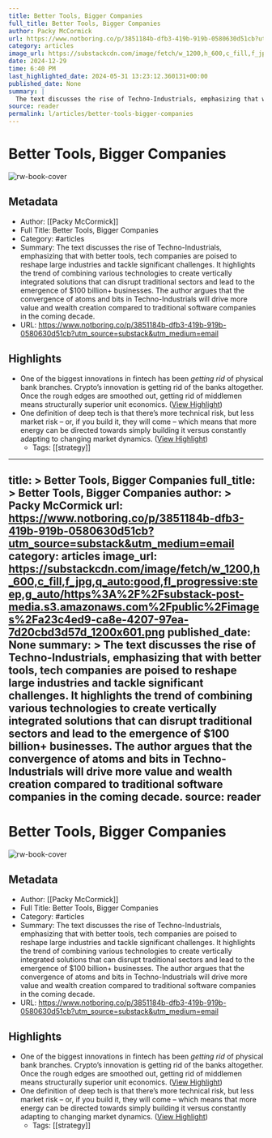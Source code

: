 ```yaml
---
title: Better Tools, Bigger Companies
full_title: Better Tools, Bigger Companies
author: Packy McCormick
url: https://www.notboring.co/p/3851184b-dfb3-419b-919b-0580630d51cb?utm_source=substack&utm_medium=email
category: articles
image_url: https://substackcdn.com/image/fetch/w_1200,h_600,c_fill,f_jpg,q_auto:good,fl_progressive:steep,g_auto/https%3A%2F%2Fsubstack-post-media.s3.amazonaws.com%2Fpublic%2Fimages%2Fa23c4ed9-ca8e-4207-97ea-7d20cbd3d57d_1200x601.png
date: 2024-12-29
time: 6:40 PM
last_highlighted_date: 2024-05-31 13:23:12.360131+00:00
published_date: None
summary: |
  The text discusses the rise of Techno-Industrials, emphasizing that with better tools, tech companies are poised to reshape large industries and tackle significant challenges. It highlights the trend of combining various technologies to create vertically integrated solutions that can disrupt traditional sectors and lead to the emergence of $100 billion+ businesses. The author argues that the convergence of atoms and bits in Techno-Industrials will drive more value and wealth creation compared to traditional software companies in the coming decade.
source: reader
permalink: l/articles/better-tools-bigger-companies
---
```

# Better Tools, Bigger Companies

![rw-book-cover](https://substackcdn.com/image/fetch/w_1200,h_600,c_fill,f_jpg,q_auto:good,fl_progressive:steep,g_auto/https%3A%2F%2Fsubstack-post-media.s3.amazonaws.com%2Fpublic%2Fimages%2Fa23c4ed9-ca8e-4207-97ea-7d20cbd3d57d_1200x601.png)

## Metadata
- Author: [[Packy McCormick]]
- Full Title: Better Tools, Bigger Companies
- Category: #articles
- Summary: The text discusses the rise of Techno-Industrials, emphasizing that with better tools, tech companies are poised to reshape large industries and tackle significant challenges. It highlights the trend of combining various technologies to create vertically integrated solutions that can disrupt traditional sectors and lead to the emergence of $100 billion+ businesses. The author argues that the convergence of atoms and bits in Techno-Industrials will drive more value and wealth creation compared to traditional software companies in the coming decade.
- URL: https://www.notboring.co/p/3851184b-dfb3-419b-919b-0580630d51cb?utm_source=substack&utm_medium=email

## Highlights
- One of the biggest innovations in fintech has been *getting rid* of physical bank branches. Crypto’s innovation is getting rid of the banks altogether. Once the rough edges are smoothed out, getting rid of middlemen means structurally superior unit economics. ([View Highlight](https://read.readwise.io/read/01hz7c3353qf8hmv189bec2ktd))
- One definition of deep tech is that there’s more technical risk, but less market risk – or, if you build it, they will come – which means that more energy can be directed towards simply building it versus constantly adapting to changing market dynamics. ([View Highlight](https://read.readwise.io/read/01hz7d2j85dvt57w23zce5rn7t))
    - Tags: [[strategy]] 


---
title: >
  Better Tools, Bigger Companies
full_title: >
  Better Tools, Bigger Companies
author: >
  Packy McCormick
url: https://www.notboring.co/p/3851184b-dfb3-419b-919b-0580630d51cb?utm_source=substack&utm_medium=email
category: articles
image_url: https://substackcdn.com/image/fetch/w_1200,h_600,c_fill,f_jpg,q_auto:good,fl_progressive:steep,g_auto/https%3A%2F%2Fsubstack-post-media.s3.amazonaws.com%2Fpublic%2Fimages%2Fa23c4ed9-ca8e-4207-97ea-7d20cbd3d57d_1200x601.png
published_date: None
summary: >
  The text discusses the rise of Techno-Industrials, emphasizing that with better tools, tech companies are poised to reshape large industries and tackle significant challenges. It highlights the trend of combining various technologies to create vertically integrated solutions that can disrupt traditional sectors and lead to the emergence of $100 billion+ businesses. The author argues that the convergence of atoms and bits in Techno-Industrials will drive more value and wealth creation compared to traditional software companies in the coming decade.
source: reader
---
# Better Tools, Bigger Companies

![rw-book-cover](https://substackcdn.com/image/fetch/w_1200,h_600,c_fill,f_jpg,q_auto:good,fl_progressive:steep,g_auto/https%3A%2F%2Fsubstack-post-media.s3.amazonaws.com%2Fpublic%2Fimages%2Fa23c4ed9-ca8e-4207-97ea-7d20cbd3d57d_1200x601.png)

## Metadata
- Author: [[Packy McCormick]]
- Full Title: Better Tools, Bigger Companies
- Category: #articles
- Summary: The text discusses the rise of Techno-Industrials, emphasizing that with better tools, tech companies are poised to reshape large industries and tackle significant challenges. It highlights the trend of combining various technologies to create vertically integrated solutions that can disrupt traditional sectors and lead to the emergence of $100 billion+ businesses. The author argues that the convergence of atoms and bits in Techno-Industrials will drive more value and wealth creation compared to traditional software companies in the coming decade.
- URL: https://www.notboring.co/p/3851184b-dfb3-419b-919b-0580630d51cb?utm_source=substack&utm_medium=email

## Highlights
- One of the biggest innovations in fintech has been *getting rid* of physical bank branches. Crypto’s innovation is getting rid of the banks altogether. Once the rough edges are smoothed out, getting rid of middlemen means structurally superior unit economics. ([View Highlight](https://read.readwise.io/read/01hz7c3353qf8hmv189bec2ktd))
- One definition of deep tech is that there’s more technical risk, but less market risk – or, if you build it, they will come – which means that more energy can be directed towards simply building it versus constantly adapting to changing market dynamics. ([View Highlight](https://read.readwise.io/read/01hz7d2j85dvt57w23zce5rn7t))
    - Tags: [[strategy]] 


